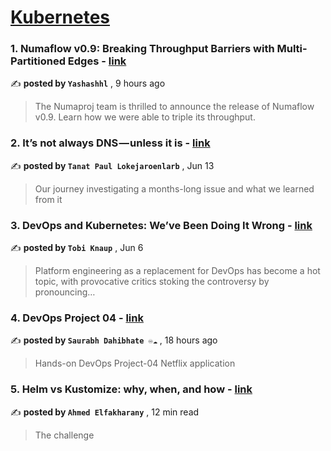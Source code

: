 
<h1><a href=https://medium.com/tag/kubernetes/recommended target="_blank" rel="noopener noreferrer">Kubernetes</a></h1>
<h3>1. Numaflow v0.9: Breaking Throughput Barriers with Multi-Partitioned Edges - <a href=https://medium.com/numaproj/numaflow-v0-9-breaking-throughput-barriers-with-multi-partitioned-edges-157a401cec04?source=tag_recommended_feed---------0-84----------kubernetes----------a90686de_d6ca_4c5f_a4b4_9143740a2905------- target="_blank" rel="noopener noreferrer">link</a></h3>

✍️ **posted by `Yashashhl`** <date> , 9 hours ago</date>

<blockquote>The Numaproj team is thrilled to announce the release of Numaflow v0.9. Learn how we were able to triple its throughput.</blockquote>

<h3>2. It’s not always DNS — unless it is - <a href=https://medium.com/adevinta-tech-blog/its-not-always-dns-unless-it-is-16858df17d3f?source=tag_recommended_feed---------1-107----------kubernetes----------a90686de_d6ca_4c5f_a4b4_9143740a2905------- target="_blank" rel="noopener noreferrer">link</a></h3>

✍️ **posted by `Tanat Paul Lokejaroenlarb`** <date> , Jun 13</date>

<blockquote>Our journey investigating a months-long issue and what we learned from it</blockquote>

<h3>3. DevOps and Kubernetes: We’ve Been Doing It Wrong - <a href=https://medium.com/@supergunter/devops-and-kubernetes-weve-been-doing-it-wrong-b4d705028e37?source=tag_recommended_feed---------2-85----------kubernetes----------a90686de_d6ca_4c5f_a4b4_9143740a2905------- target="_blank" rel="noopener noreferrer">link</a></h3>

✍️ **posted by `Tobi Knaup`** <date> , Jun 6</date>

<blockquote>Platform engineering as a replacement for DevOps has become a hot topic, with provocative critics stoking the controversy by pronouncing…</blockquote>

<h3>4. DevOps Project 04 - <a href=https://medium.com/aws-in-plain-english/devops-project-04-c4e1646b267d?source=tag_recommended_feed---------3-84----------kubernetes----------a90686de_d6ca_4c5f_a4b4_9143740a2905------- target="_blank" rel="noopener noreferrer">link</a></h3>

✍️ **posted by `Saurabh Dahibhate ♾️☁️`** <date> , 18 hours ago</date>

<blockquote>Hands-on DevOps Project-04 Netflix application</blockquote>

<h3>5. Helm vs Kustomize: why, when, and how - <a href=https://medium.com/@elfakharany/helm-vs-kustomize-why-when-and-how-5d5ba0f80234?source=tag_recommended_feed---------4-107----------kubernetes----------a90686de_d6ca_4c5f_a4b4_9143740a2905------- target="_blank" rel="noopener noreferrer">link</a></h3>

✍️ **posted by `Ahmed Elfakharany`** <date> , 12 min read</date>

<blockquote>The challenge</blockquote>

